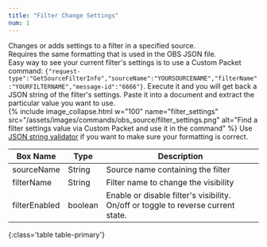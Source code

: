 ```yaml
---
title: "Filter Change Settings"
num: 1
---
```

Changes or adds settings to a filter in a specified source.\
Requires the same formatting that is used in the OBS JSON file.\
Easy way to see your current filter's settings is to use a Custom Packet command: `{"request-type":"GetSourceFilterInfo","sourceName":"YOURSOURCENAME","filterName":"YOURFILTERNAME","message-id":"6666"}`. Execute it and you will get back a JSON string of the filter's settings. Paste it into a document and extract the particular value you want to use.\
{% include image_collapse.html w="100" name="filter_settings" src="/assets/images/commands/obs_source/filter_settings.png" alt="Find a filter settings value via Custom Packet and use it in the command" %}
Use [JSON string validator](https://jsonlint.com/) if you want to make sure your formatting is correct.

| Box Name | Type | Description | 
|-------|--------|--------
|sourceName	|String	| Source name containing the filter
|filterName	|String	| Filter name to change the visibility
|filterEnabled|boolean| Enable or disable filter's visibility. On/off or toggle to reverse current state.
{:class='table table-primary'}









